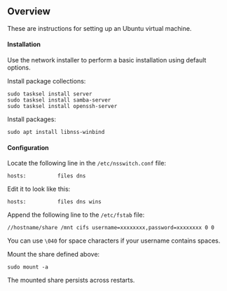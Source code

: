 ## Overview

These are instructions for setting up an Ubuntu virtual machine.

#### Installation

Use the network installer to perform a basic installation using default options.

Install package collections:

    sudo tasksel install server
    sudo tasksel install samba-server
    sudo tasksel install openssh-server

Install packages:

    sudo apt install libnss-winbind

#### Configuration

Locate the following line in the `/etc/nsswitch.conf` file:

    hosts:          files dns

Edit it to look like this:

    hosts:          files dns wins

Append the following line to the `/etc/fstab` file:

    //hostname/share /mnt cifs username=xxxxxxxx,password=xxxxxxxx 0 0

You can use `\040` for space characters if your username contains spaces.

Mount the share defined above:

    sudo mount -a

The mounted share persists across restarts.
